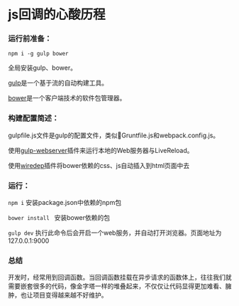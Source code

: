 # js回调的心酸历程

### 运行前准备：
`npm i -g gulp bower` 
   
全局安装gulp、bower。

[gulp](http://www.gulpjs.com.cn/)是一个基于流的自动构建工具。

[bower](https://bower.io/)是一个客户端技术的软件包管理器。

### 构建配置简述：
    
gulpfile.js文件是gulp的配置文件，类似Gruntfile.js和webpack.config.js。

使用[gulp-webserver](https://www.npmjs.com/package/gulp-webserver)插件来运行本地的Web服务器与LiveReload。

使用[wiredep](https://www.npmjs.com/package/wiredep)插件将bower依赖的css、js自动插入到html页面中去

### 运行：

`npm i` 安装package.json中依赖的npm包
    
`bower install ` 安装bower依赖的包

`gulp dev` 执行此命令后会开启一个web服务，并自动打开浏览器。页面地址为 127.0.0.1:9000


### 总结

开发时，经常用到回调函数。当回调函数挂载在异步请求的函数体上，往往我们就需要嵌套很多的代码，像金字塔一样的堆叠起来，不仅仅让代码显得更加难看、臃肿，也让项目变得越来越不好维护。
